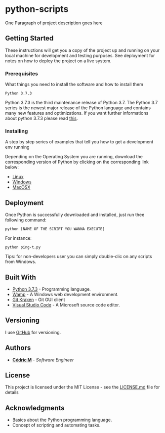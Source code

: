 # python-scripts

One Paragraph of project description goes here

## Getting Started

These instructions will get you a copy of the project up and running on your local machine for development and testing purposes. See deployment for notes on how to deploy the project on a live system.

### Prerequisites

What things you need to install the software and how to install them

```
Python 3.7.3
```
Python 3.7.3 is the third maintenance release of Python 3.7. The Python 3.7 series is the newest major release of the Python language and contains many new features and optimizations. If you want further informations about python 3.7.3 please read [this](https://www.python.org/downloads/release/python-373/).

### Installing

A step by step series of examples that tell you how to get a development env running

Depending on the Operating System you are running, download the corresponding version of Python by clicking on the corresponding link below:

* [Linux](https://www.python.org/ftp/python/3.7.3/Python-3.7.3.tgz)
* [Windows](https://www.python.org/ftp/python/3.7.3/python-3.7.3-amd64.exe)
* [MacOSX](https://www.python.org/ftp/python/3.7.3/python-3.7.3-macosx10.6.pkg)



## Deployment

Once Python is successfully downloaded and installed, just run thee following command:
```
python [NAME OF THE SCRIPT YOU WANNA EXECUTE]
```

For instance:
```
python ping-t.py
```

Tips: for non-developers user you can simply double-clic on any scripts from Windows.

## Built With

* [Python 3.7.3](https://www.python.org/downloads/release/python-373/) - Programming language.
* [Wamp](http://www.wampserver.com/en/) - A Windows web development environment.
* [Git Kraken](https://www.gitkraken.com/) - Git GUI client
* [Visual Studio Code](https://code.visualstudio.com/) - A Microsoft source code editor.


## Versioning

I use [GitHub](https://github.com/) for versioning.

## Authors

* **[Cédric M](https://github.com/Cedric-M)** - *Software Engineer*

## License

This project is licensed under the MIT License - see the [LICENSE.md](LICENSE.md) file for details

## Acknowledgments

* Basics about the Python programming language.
* Concept of scripting and automating tasks.

